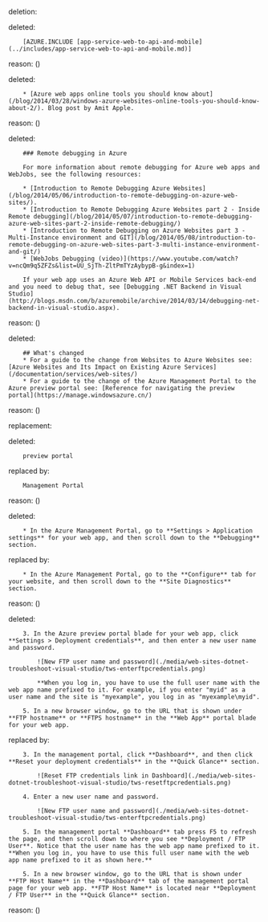 deletion:

deleted:

		[AZURE.INCLUDE [app-service-web-to-api-and-mobile](../includes/app-service-web-to-api-and-mobile.md)]

reason: ()

deleted:

		* [Azure web apps online tools you should know about](/blog/2014/03/28/windows-azure-websites-online-tools-you-should-know-about-2/). Blog post by Amit Apple.

reason: ()

deleted:

		### Remote debugging in Azure
		
		For more information about remote debugging for Azure web apps and WebJobs, see the following resources:
		
		* [Introduction to Remote Debugging Azure Websites](/blog/2014/05/06/introduction-to-remote-debugging-on-azure-web-sites/).
		* [Introduction to Remote Debugging Azure Websites part 2 - Inside Remote debugging](/blog/2014/05/07/introduction-to-remote-debugging-azure-web-sites-part-2-inside-remote-debugging/)
		* [Introduction to Remote Debugging on Azure Websites part 3 - Multi-Instance environment and GIT](/blog/2014/05/08/introduction-to-remote-debugging-on-azure-web-sites-part-3-multi-instance-environment-and-git/)
		* [WebJobs Debugging (video)](https://www.youtube.com/watch?v=ncQm9q5ZFZs&list=UU_SjTh-ZltPmTYzAybypB-g&index=1)
		
		If your web app uses an Azure Web API or Mobile Services back-end and you need to debug that, see [Debugging .NET Backend in Visual Studio](http://blogs.msdn.com/b/azuremobile/archive/2014/03/14/debugging-net-backend-in-visual-studio.aspx).

reason: ()

deleted:

		## What's changed
		* For a guide to the change from Websites to Azure Websites see: [Azure Websites and Its Impact on Existing Azure Services](/documentation/services/web-sites/)
		* For a guide to the change of the Azure Management Portal to the Azure preview portal see: [Reference for navigating the preview portal](https://manage.windowsazure.cn/)

reason: ()

replacement:

deleted:

		preview portal

replaced by:

		Management Portal

reason: ()

deleted:

		* In the Azure Management Portal, go to **Settings > Application settings** for your web app, and then scroll down to the **Debugging** section.

replaced by:

		* In the Azure Management Portal, go to the **Configure** tab for your website, and then scroll down to the **Site Diagnostics** section.

reason: ()

deleted:

		3. In the Azure preview portal blade for your web app, click **Settings > Deployment credentials**, and then enter a new user name and password.
		
			![New FTP user name and password](./media/web-sites-dotnet-troubleshoot-visual-studio/tws-enterftpcredentials.png)
		
			**When you log in, you have to use the full user name with the web app name prefixed to it. For example, if you enter "myid" as a user name and the site is "myexample", you log in as "myexample\myid".
		
		5. In a new browser window, go to the URL that is shown under **FTP hostname** or **FTPS hostname** in the **Web App** portal blade for your web app.

replaced by:

		3. In the management portal, click **Dashboard**, and then click **Reset your deployment credentials** in the **Quick Glance** section.
		
			![Reset FTP credentials link in Dashboard](./media/web-sites-dotnet-troubleshoot-visual-studio/tws-resetftpcredentials.png)
		
		4. Enter a new user name and password.
		
			![New FTP user name and password](./media/web-sites-dotnet-troubleshoot-visual-studio/tws-enterftpcredentials.png)
		
		5. In the management portal **Dashboard** tab press F5 to refresh the page, and then scroll down to where you see **Deployment / FTP User**. Notice that the user name has the web app name prefixed to it. **When you log in, you have to use this full user name with the web app name prefixed to it as shown here.**
		
		5. In a new browser window, go to the URL that is shown under **FTP Host Name** in the **Dashboard** tab of the management portal page for your web app. **FTP Host Name** is located near **Deployment / FTP User** in the **Quick Glance** section.

reason: ()

